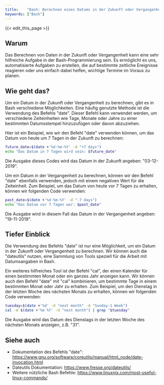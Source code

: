 ```yaml
---
title:    "Bash: Berechnen eines Datums in der Zukunft oder Vergangenheit"
keywords: ["Bash"]
---
```


{{< edit_this_page >}}

## Warum

Das Berechnen von Daten in der Zukunft oder Vergangenheit kann eine sehr hilfreiche Aufgabe in der Bash-Programmierung sein. Es ermöglicht es uns, automatisierte Aufgaben zu erstellen, die auf bestimmte zeitliche Ereignisse reagieren oder uns einfach dabei helfen, wichtige Termine im Voraus zu planen.

## Wie geht das?

Um ein Datum in der Zukunft oder Vergangenheit zu berechnen, gibt es in Bash verschiedene Möglichkeiten. Eine häufig genutzte Methode ist die Verwendung des Befehls "date". Dieser Befehl kann verwendet werden, um verschiedene Zeiteinheiten wie Tage, Monate oder Jahre zu einer bestimmten Datumsstempel hinzuzufügen oder davon abzuziehen.

Hier ist ein Beispiel, wie wir den Befehl "date" verwenden können, um das Datum von heute um 7 Tagen in der Zukunft zu berechnen:

```Bash
future_date=$(date +'%d-%m-%Y' -d "+7 days")
echo "Das Datum in 7 Tagen wird sein: $future_date"
```

Die Ausgabe dieses Codes wird das Datum in der Zukunft angeben: "03-12-2019".

Um ein Datum in der Vergangenheit zu berechnen, können wir den Befehl "date" ebenfalls verwenden, jedoch mit einem negativen Wert für die Zeiteinheit. Zum Beispiel, um das Datum von heute vor 7 Tagen zu erhalten, können wir folgenden Code verwenden:

```Bash
past_date=$(date +'%d-%m-%Y' -d "-7 days")
echo "Das Datum vor 7 Tagen war: $past_date"
```

Die Ausgabe wird in diesem Fall das Datum in der Vergangenheit angeben: "19-11-2019".

## Tiefer Einblick

Die Verwendung des Befehls "date" ist nur eine Möglichkeit, um ein Datum in der Zukunft oder Vergangenheit zu berechnen. Wir können auch die "dateutils" nutzen, eine Sammlung von Tools speziell für die Arbeit mit Datumsangaben in Bash.

Ein weiteres hilfreiches Tool ist der Befehl "cal", der einen Kalender für einen bestimmten Monat oder ein ganzes Jahr anzeigen kann. Wir können auch den Befehl "date" mit "cal" kombinieren, um bestimmte Tage in einem bestimmten Monat oder Jahr zu erhalten. Zum Beispiel, um den Dienstag in der letzten Woche des nächsten Monats zu erhalten, können wir folgenden Code verwenden:

```Bash
tuesday=$(date +'%d' -d "next month" -d "Sunday-1 Week")
cal -m $(date +'%m %Y' -d "next month") | grep "$tuesday"
```

Die Ausgabe wird das Datum des Dienstags in der letzten Woche des nächsten Monats anzeigen, z.B. "31".

## Siehe auch

- Dokumentation des Befehls "date": https://www.gnu.org/software/coreutils/manual/html_node/date-invocation.html
- Dateutils Dokumentation: https://www.fresse.org/dateutils/
- Weitere nützliche Bash Befehle: https://www.linuxnix.com/most-useful-linux-commands/